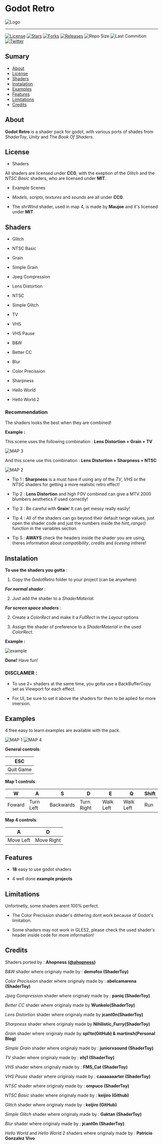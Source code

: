 # Godot Retro

![Logo](https://i.imgur.com/shnmTe5.png "Logo")

- - - - - - -

[![License](https://img.shields.io/badge/license-CC0%20&%20MIT-b339e3?style=flat-square "License")](http://github.com/Ahopness/GodotRetro/blob/main/LICENSE "License")
[![Stars](https://img.shields.io/github/stars/Ahopness/GodotRetro?color=b339e3&style=flat-square "Stars")](http://github.com/Ahopness/GodotRetro/stargazers "Stars")
[![Forks](https://img.shields.io/github/forks/Ahopness/GodotRetro?color=b339e3&style=flat-square "Forks")](http://github.com/Ahopness/GodotRetro/network/member "Forks")
[![Releases](https://img.shields.io/badge/version-3.0.0-b339e3?style=flat-square "Releases")](http://github.com/Ahopness/GodotRetro/releases "Releases")
![Repo Size](https://img.shields.io/github/repo-size/Ahopness/GodotRetro?color=b339e3&style=flat-square "Repo Size")
![Last Commition](https://img.shields.io/github/last-commit/Ahopness/GodotRetro?color=b339e3&style=flat-square "Last Commition")
[![Twitter](https://img.shields.io/badge/Twitter-Ahopness-b339e3?style=flat-square "Twitter")](http://twitter.com/ahopness "Twitter")



## Sumary

* [About](#about)
* [License](#license)
* [Shaders](#shaders)
* [Instalation](#instalation)
* [Examples](#examples)
* [Features](#features)
* [Limitations](#limitations)
* [Credits](#credits)



## About

**Godot Retro** is a shader pack for godot, with various ports of shades from *ShaderToy*, *Unity* and The *Book Of Shaders*. 



## License

* Shaders

All shaders are licensed under **CC0**, with the exeption of the *Glitch* and the *NTSC Basic* shaders, who are licensed under **MIT**. 

* Example Scenes

 * *Models*, *scripts*, *textures* and *sounds* are all under **CC0**.

 * The *shrWind* shader, used in map 4, is made by **Maujoe** and it's licensed under **MIT**.



## Shaders

- Glitch

- NTSC Basic

- Grain

- Simple Grain

- Jpeg Compression

- Lens Distortion

- NTSC

- Simple Glitch

- TV

- VHS

- VHS Pause

- B&W

- Better CC

- Blur

- Color Precission

- Sharpness

- Hello World

- Hello World 2

### Recommendation

The shaders looks the best when they are combined!

**Example :**

This scene uses the following combination : **Lens Distortion + Grain + TV**

![MAP 3](https://i.imgur.com/TRFnZoY.gif "MAP 3")

And this scene use this combination : **Lens Distortion + Sharpness + NTSC**

![MAP 2](https://i.imgur.com/FCEKDYa.gif "MAP 2")


- Tip 1 : **Sharpness** is a must have if using any of the *TV*, *VHS* or the *NTSC* shaders for getting a more realistic retro effect!

- Tip 2 : **Lens Distortion** and high FOV combined can give a MTV 2000 blumbers aesthetics if used correctly!

- Tip 3 : Be careful with **Grain**! It can get messy really easily!

- Tip 4 : All of the shaders can go beyond their default range values, just open the shader code and just the numbers inside the *hint_range()* function in the variables section.

- Tip 5 : **AWAYS** check the headers inside the shader you are using, theres information about *compatibility*, *credits* and *licesing* inthere!



## Instalation

**To use the shaders you gotta** :

1. Copy the *GodotRetro* folder to your project (can be anywhere)


***For normal shader*** :

2. Just add the shader to a *ShaderMaterial*.


***For screen space shaders*** :

2. Create a *ColorRect* and make it a *FullRect* in the *Layout* options

3. Assign the shader of preference to a *ShaderMaterial* in the used *ColorRect*.


**Example :**

![example](https://i.imgur.com/sSti5i8.png)


**Done!** Have fun!


### DISCLAMER :

- To use 2+ shaders at the same time, you gotta use a BackBufferCopy set as Viewport for each effect.

- For UI, be sure to set it above the shaders for then to be aplied for more imersion.



## Examples

4 free easy to learn examples are available with the pack.

![MAP 1](https://i.imgur.com/WBhzS5a.gif "MAP 1")
![MAP 4](https://media.discordapp.net/attachments/719925795128082546/851577007677898792/2D_2.gif "MAP 4")


**General controls**:

|    ESC    |
|-----------|
| Quit Game |

**Map 1 controls**:

|    W   |     A     |     S     |     D      |     E     |     Q     | Shift |
|--------|-----------|-----------|------------|-----------|-----------|-------|
| Foward | Turn Left | Backwards | Turn Right | Walk Left | Walk Left |  Run  |

**Map 4 controls**:

|     A     |     D      |
|-----------|------------|
| Move Left | Move Right |



## Features

 - **18** easy to use godot shaders

 - 4 well done **example projects**



## Limitations

Unfortnetly, some shaders arent 100% perfect.

 - The Color Precission shader's dithering dont work because of Godot's limitation.

 - Some shaders may not work in GLES2, please check the used shader's header inside code for more information!



## Credits 

Shaders ported by : **Ahopness ([@ahopness](http://twitter.com/ahopness "My Twitter Account"))**

*B&W* shader where originaly made by : **demofox (ShaderToy)**

*Color Precission* shader where originaly made by : **abelcamarena (ShaderToy)**

*Jpeg Compression* shader where originaly made by : **paniq (ShaderToy)**

*Better CC* shader where originaly made by **Wunkolo(ShaderToy)**

*Lens Distortion* shader where originaly made by **jcant0n(ShaderToy)**

*Sharpness* shader where originaly made by **Nihilistic_Furry(ShaderToy)**

*Grain* shader where originaly made by **spl!te(GitHub) & martinsh(Personal Blog)**

*Simple Grain* shader where originaly made by : **juniorxsound (ShaderToy)**

*TV* shader where originaly made by : **ehj1 (ShaderToy)**

*VHS* shader where originaly made by : **FMS_Cat (ShaderToy)**

*VHS Pause* shader where originaly made by : **caaaaaaarter (ShaderToy)**

*NTSC* shader where originaly made by : **ompuco (ShaderToy)**

*NTSC Basic* shader where originaly made by : **keijiro (Github)**

*Glitch* shader where originaly made by : **keijiro (GitHub)**

*Simple Glitch* shader where originaly made by : **Gaktan (ShaderToy)**

*Blur* shader where originaly made by : **jcant0n (ShaderToy)**

*Hello World* and *Hello World 2* shaders where originaly made by : **Patricio Gonzalez Vivo** 
